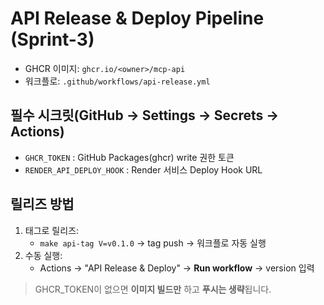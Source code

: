 # API Release & Deploy Pipeline (Sprint-3)
- GHCR 이미지: `ghcr.io/<owner>/mcp-api`
- 워크플로: `.github/workflows/api-release.yml`

## 필수 시크릿(GitHub → Settings → Secrets → Actions)
- `GHCR_TOKEN` : GitHub Packages(ghcr) write 권한 토큰
- `RENDER_API_DEPLOY_HOOK` : Render 서비스 Deploy Hook URL

## 릴리즈 방법
1) 태그로 릴리즈:
   - `make api-tag V=v0.1.0` → tag push → 워크플로 자동 실행
2) 수동 실행:
   - Actions → "API Release & Deploy" → **Run workflow** → version 입력

> GHCR_TOKEN이 없으면 **이미지 빌드만** 하고 **푸시는 생략**됩니다.
